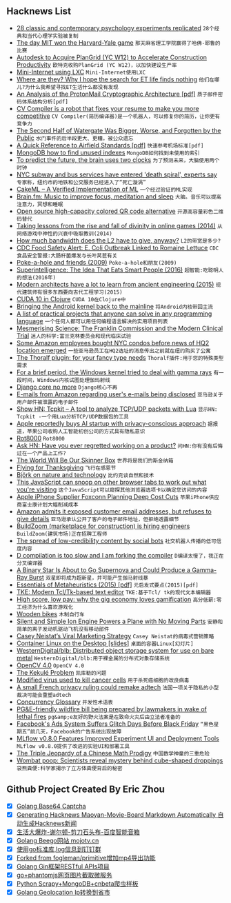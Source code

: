 ## Hacknews List


- [28 classic and contemporary psychology experiments replicated](https://cos.io/about/news/28-classic-and-contemporary-psychology-findings-replicated-more-60-laboratories-each-across-three-dozen-nations-and-territories/)  `28个经典和当代心理学实验被复制`
- [The day MIT won the Harvard-Yale game](http://www.espn.com/college-football/story/_/id/25276347/best-college-football-prank-harvard-yale-mit-balloon)  `那天麻省理工学院赢得了哈佛-耶鲁的比赛`
- [Autodesk to Acquire PlanGrid (YC W12) to Accelerate Construction Productivity](https://adsknews.autodesk.com/pressrelease/autodesk-to-acquire-plangrid)  `欧特克收购PlanGrid (YC W12)，以加快建设生产率`
- [Mini-Internet using LXC](https://github.com/flesueur/mi-lxc)  `Mini-Internet使用LXC`
- [Where are they? Why I hope the search for ET life finds nothing](https://fermatslibrary.com/s/where-are-they-why-i-hope-the-search-for-extraterrestrial-life-finds-nothing)  `他们在哪儿?为什么我希望寻找ET生活什么都没有发现`
- [An Analysis of the ProtonMail Cryptographic Architecture [pdf]](https://eprint.iacr.org/2018/1121.pdf)  `质子邮件密码体系结构分析[pdf]`
- [CV Compiler is a robot that fixes your resume to make you more competitive](https://techcrunch.com/2018/11/21/cvcompiler-is-an-robot-that-fixes-your-resume-to-make-you-more-competitive/)  `CV Compiler(简历编译器)是一个机器人，可以修复你的简历，让你更有竞争力`
- [The Second Half of Watergate Was Bigger, Worse, and Forgotten by the Public](https://longreads.com/2018/11/20/the-second-half-of-watergate-was-bigger-worse-and-forgotten-by-the-public/)  `水门事件的后半段更大、更糟，被公众遗忘`
- [A Quick Reference to Airfield Standards [pdf]](https://www.faa.gov/airports/southern/airport_safety/part139_cert/media/aso-airfield-standards-quick-reference.pdf)  `快速参考机场标准[pdf]`
- [MongoDB how to find unused indexes](https://www.percona.com/blog/2018/11/21/identifying-unused-indexes-in-mongodb/)  `MongoDB如何找到未使用的索引`
- [To predict the future, the brain uses two clocks](https://news.berkeley.edu/2018/11/19/brainclocks/)  `为了预测未来，大脑使用两个时钟`
- [NYC subway and bus services have entered &#39;death spiral&#39;, experts say](https://www.theguardian.com/us-news/2018/nov/20/new-york-city-subway-bus-death-spiral-mta-fares)  `专家称，纽约市的地铁和公交服务已经进入了“死亡漩涡”`
- [CakeML – A Verified Implementation of ML](https://cakeml.org/)  `一个经过验证的ML实现`
- [Brain.fm: Music to improve focus, meditation and sleep](https://brain.fm)  `大脑。音乐可以提高注意力，冥想和睡眠`
- [Open source high-capacity colored QR code alternative](https://github.com/jabcode/jabcode)  `开源高容量彩色二维码替代`
- [Taking lessons from the rise and fall of divinity in online games (2014)](http://nautil.us/issue/10/mergers--acquisitions/how-we-make-gods)  `从网络游戏中神性的兴衰中吸取教训(2014)`
- [How much bandwidth does the L2 have to give, anyway?](https://github.com/travisdowns/uarch-bench/wiki/How-much-bandwidth-does-the-L2-have-to-give,-anyway%3F)  `L2的带宽是多少?`
- [CDC Food Safety Alert: E. Coli Outbreak Linked to Romaine Lettuce](https://www.cdc.gov/media/releases/2018/s1120-ecoli-romain-lettuce.html)  `CDC食品安全警报:大肠杆菌爆发与长叶莴苣有关`
- [Poke-a-hole and friends (2009)](https://lwn.net/Articles/335942/)  `Poke-a-hole和朋友(2009)`
- [Superintelligence: The Idea That Eats Smart People (2016)](http://idlewords.com/talks/superintelligence.htm)  `超智能:吃聪明人的想法(2016年)`
- [Modern architects have a lot to learn from ancient engineering (2015)](http://nautil.us/issue/24/error/why-we-should-let-the-pantheon-crack)  `现代建筑师有很多东西要向古代工程学习(2015)`
- [CUDA 10 in Clojure](https://dragan.rocks/articles/18/CUDA-10-in-Clojure)  `CUDA 10在Clojure中`
- [Bringing the Android kernel back to the mainline](https://lwn.net/SubscriberLink/771974/ade4e5fb18058302/)  `将Android内核带回主流`
- [A list of practical projects that anyone can solve in any programming language](https://github.com/karan/Projects)  `一个任何人都可以用任何编程语言解决的实用项目列表`
- [Mesmerising Science: The Franklin Commission and the Modern Clinical Trial](https://publicdomainreview.org/2018/11/20/mesmerising-science-the-franklin-commission-and-the-modern-clinical-trial/)  `迷人的科学:富兰克林委员会和现代临床试验`
- [Some Amazon employees bought NYC condos before news of HQ2 location emerged](https://thehill.com/policy/technology/417633-amazon-employees-bought-new-york-city-condos-before-company-announced-hq2)  `一些亚马逊员工在HQ2选址的消息传出之前就在纽约购买了公寓`
- [The Thoralf plugin: for your fancy type needs](https://dl.acm.org/citation.cfm?id=3242754)  `Thoralf插件:用于您的特殊类型需求`
- [For a brief period, the Windows kernel tried to deal with gamma rays](https://blogs.msdn.microsoft.com/oldnewthing/20181120-00/?p=100275)  `有一段时间，Windows内核试图处理伽玛射线`
- [Django core no more](https://www.b-list.org/weblog/2018/nov/20/core/)  `Django核心不再`
- [E-mails from Amazon regarding user&#39;s e-mails being disclosed](https://sellercentral.amazon.com/forums/t/nice-we-re-contacting-you-to-let-you-know-that-our-website-inadvertently-disclosed-your-email-address-due-to-a-technical-error/429577/38)  `亚马逊关于用户邮件被泄露的电子邮件`
- [Show HN: Tcpkit – A tool to analyze TCP/UDP packets with Lua](https://github.com/git-hulk/tcpkit)  `显示HN: Tcpkit -一个用Lua分析TCP/UDP数据包的工具`
- [Apple reportedly buys AI startup with privacy-conscious approach](https://www.theverge.com/2018/11/21/18106192/apple-privacy-ai-silk-labs-acquisition)  `据报道，苹果公司收购人工智能初创公司的方式具有隐私意识`
- [Rot8000](http://rot8000.com/Index)  `Rot8000`
- [Ask HN: Have you ever regretted working on a product?](item?id=18499843)  `问HN:你有没有后悔过在一个产品上工作?`
- [The World Will Be Our Skinner Box](https://thefrailestthing.com/2018/11/19/the-world-is-our-skinner-box/)  `世界将是我们的斯金纳箱`
- [Flying for Thanksgiving](https://bert.org/2018/11/18/flying-for-thanksgiving/)  `飞行在感恩节`
- [Björk on nature and technology](https://thecreativeindependent.com/people/bjork-on-nature-and-technology/)  `比约克谈自然和技术`
- [This JavaScript can snoop on other browser tabs to work out what you&#39;re visiting](https://www.theregister.co.uk/2018/11/21/unmasking_browsers_side_channels/)  `这个JavaScript可以窥探其他浏览器选项卡以确定您访问的内容`
- [Apple iPhone Supplier Foxconn Planning Deep Cost Cuts](https://www.bloomberg.com/news/articles/2018-11-21/apple-s-biggest-iphone-assembler-is-said-to-plan-deep-cost-cuts)  `苹果iPhone供应商富士康计划大幅削减成本`
- [Amazon admits it exposed customer email addresses, but refuses to give details](https://techcrunch.com/2018/11/21/amazon-admits-it-exposed-customer-email-addresses-doubles-down-on-secrecy/)  `亚马逊承认公开了客户的电子邮件地址，但拒绝透露细节`
- [BuildZoom (marketplace for construction) is hiring engineers](https://jobs.lever.co/buildzoom)  `BuildZoom(建筑市场)正在招聘工程师`
- [The spread of low-credibility content by social bots](https://www.nature.com/articles/s41467-018-06930-7)  `社交机器人传播的低可信度内容`
- [D compilation is too slow and I am forking the compiler](https://blog.thecybershadow.net/2018/11/18/d-compilation-is-too-slow-and-i-am-forking-the-compiler/)  `D编译太慢了，我正在分叉编译器`
- [A Binary Star Is About to Go Supernova and Could Produce a Gamma-Ray Burst](https://www.sciencealert.com/this-jaw-dropping-binary-star-is-about-to-go-supernova-and-it-shouldn-t-even-be-here)  `双星即将成为超新星，并可能产生伽马射线暴`
- [Essentials of Metaheuristics (2015) [pdf]](https://cs.gmu.edu/~sean/book/metaheuristics/Essentials.pdf)  `元启发式要点(2015)[pdf]`
- [TKE: Modern Tcl/Tk-based text editor](http://tke.sourceforge.net/index.html)  `TKE:基于Tcl/ tk的现代文本编辑器`
- [High score, low pay: why the gig economy loves gamification](https://www.theguardian.com/business/2018/nov/20/high-score-low-pay-gamification-lyft-uber-drivers-ride-hailing-gig-economy)  `高分低薪:零工经济为什么喜欢游戏化`
- [Wooden bikes](https://materiabikes.com/2018/10/24/why-wood/)  `木制自行车`
- [Silent and Simple Ion Engine Powers a Plane with No Moving Parts](https://www.scientificamerican.com/article/silent-and-simple-ion-engine-powers-a-plane-with-no-moving-parts/)  `安静和简单的离子发动机驱动飞机没有移动部件`
- [Casey Neistat’s Viral Marketing Strategy](https://medium.com/the-set-list/viral-marketing-77aa2fc94b95)  `Casey Neistat的病毒式营销策略`
- [Container Linux on the Desktop [slides]](https://docs.google.com/presentation/d/17Hml1iFqdXElxOcrh9caQSC5px5mDgaS015Vhaz42ZY)  `桌面的容器Linux[幻灯片]`
- [WesternDigital/blb: Distributed object storage system for use on bare metal](https://github.com/westerndigitalcorporation/blb)  `WesternDigital/blb:用于裸金属的分布式对象存储系统`
- [OpenCV 4.0](https://opencv.org/opencv-4-0-0.html)  `OpenCV 4.0`
- [The Kekulé Problem](http://nautil.us/issue/47/consciousness/the-kekul-problem)  `凯库勒的问题`
- [Modified virus used to kill cancer cells](http://www.ox.ac.uk/news/2018-11-20-modified-virus-used-kill-cancer-cells)  `用于杀死癌细胞的改良病毒`
- [A small French privacy ruling could remake adtech](https://techcrunch.com/2018/11/20/how-a-small-french-privacy-ruling-could-remake-adtech-for-good/)  `法国一项关于隐私的小型裁决可能会重塑adtech`
- [Concurrency Glossary](https://slikts.github.io/concurrency-glossary/)  `并发性术语表`
- [PG&amp;E-friendly wildfire bill being prepared by lawmakers in wake of lethal fires](https://www.mercurynews.com/2018/11/20/pge-friendly-wildfire-bill-being-eyed-by-state-lawmakers-in-wake-of-lethal-butte-county-inferno/)  `pg&amp;e友好的野火法案是在致命火灾后由立法者准备的`
- [Facebook&#39;s Ads System Suffers Glitch Days Before Black Friday](https://www.bloomberg.com/news/articles/2018-11-20/facebook-s-ads-system-suffers-glitch-days-before-black-friday)  `“黑色星期五”前几天，Facebook的广告系统出现故障`
- [MLflow v0.8.0 Features Improved Experiment UI and Deployment Tools](https://databricks.com/blog/2018/11/21/mlflow-v0-8-0-features-improved-experiment-ui-and-deployment-tools.html)  `MLflow v0.8.0提供了改进的实验UI和部署工具`
- [The Triple Jeopardy of a Chinese Math Prodigy](https://www.bloomberg.com/news/features/2018-11-19/the-triple-jeopardy-of-ke-xu-a-chinese-hedge-fund-quant)  `中国数学神童的三重危险`
- [Wombat poop: Scientists reveal mystery behind cube-shaped droppings](https://www.bbc.com/news/world-australia-46258616)  `袋熊粪便:科学家揭示了立方体粪便背后的秘密`

## Github Project Created By Eric Zhou

- [x] [Golang Base64 Captcha](https://github.com/mojocn/base64Captcha)
- [x] [Generating Hacknews Maoyan-Movie-Board Markdown Automatically 自动生成Hacknews新闻](https://github.com/dejavuzhou/md-genie)
- [x] [生活大爆炸-谢尔顿-剪刀石头布-百度智能音箱](https://github.com/mojocn/dueros-bang-game)
- [x] [Golang Beego网站 mojotv.cn](https://github.com/mojocn/www.mojotv.cn)
- [x] [使用go标准库,log信息到钉钉群](https://github.com/mojocn/dooger)
- [x] [Forked from fogleman/primitive增加mp4导出功能](https://github.com/mojocn/primitive)
- [x] [Golang Gin框架RESTful APIs项目](https://github.com/JJJJJJJerk/ezier-golang-web-api-framework)
- [x] [go+phantomjs网页图片截取微服务](https://github.com/mojocn/screen_shot)
- [x] [Python Scrapy+MongoDB+cnbeta爬虫样板](https://github.com/mojocn/scrapy_mongodb_boilerplate_cnbeta)
- [x] [Golang Geolocation Ip转换到省市](https://github.com/mojocn/ip2location)